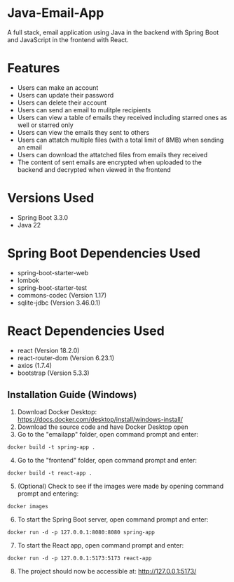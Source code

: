 # Java-Email-App
A full stack, email application using Java in the backend with Spring Boot and JavaScript in the frontend with React.

# Features
* Users can make an account
* Users can update their password
* Users can delete their account
* Users can send an email to mulitple recipients
* Users can view a table of emails they received including starred ones as well or starred only
* Users can view the emails they sent to others
* Users can attatch multiple files (with a total limit of 8MB) when sending an email
* Users can download the attatched files from emails they received
* The content of sent emails are encrypted when uploaded to the backend and decrypted when viewed in the frontend

# Versions Used
* Spring Boot 3.3.0
* Java 22

# Spring Boot Dependencies Used
* spring-boot-starter-web
* lombok
* spring-boot-starter-test
* commons-codec (Version 1.17)
* sqlite-jdbc (Version 3.46.0.1)

# React Dependencies Used
* react (Version 18.2.0)
* react-router-dom (Version 6.23.1)
* axios (1.7.4)
* bootstrap (Version 5.3.3)

## Installation Guide (Windows)

1. Download Docker Desktop: https://docs.docker.com/desktop/install/windows-install/
2. Download the source code and have Docker Desktop open
3. Go to the "emailapp" folder, open command prompt and enter:
```
docker build -t spring-app .
```
4. Go to the "frontend" folder, open command prompt and enter:
```
docker build -t react-app .
```
5. (Optional) Check to see if the images were made by opening command prompt and entering:
```
docker images
```
6. To start the Spring Boot server, open command prompt and enter:
```
docker run -d -p 127.0.0.1:8080:8080 spring-app
```
7. To start the React app, open command prompt and enter:
```
docker run -d -p 127.0.0.1:5173:5173 react-app
```
8. The project should now be accessible at: http://127.0.0.1:5173/